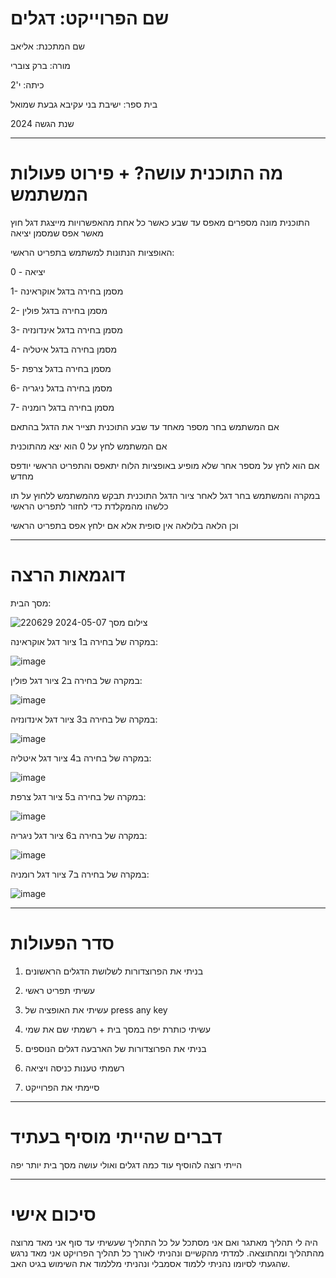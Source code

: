# שם הפרוייקט: דגלים

 שם המתכנת: אליאב 
 
 מורה: ברק צוברי
 
 כיתה: י'2
 
 בית ספר: ישיבת בני עקיבא גבעת שמואל
 
 שנת הגשה 2024
 
-----------------------------------------
# מה התוכנית עושה? + פירוט פעולות המשתמש

התוכנית מונה מספרים מאפס עד שבע כאשר כל אחת מהאפשרויות מייצגת דגל חוץ מאשר אפס שמסמן יציאה

האופציות הנתונות למשתמש בתפריט הראשי:

0 - יציאה

1-  מסמן בחירה בדגל אוקראינה

2-  מסמן בחירה בדגל פולין

3-  מסמן בחירה בדגל אינדונזיה

4-  מסמן בחירה בדגל איטליה

5-  מסמן בחירה בדגל צרפת

6-  מסמן בחירה בדגל ניגריה

7-  מסמן בחירה בדגל רומניה

אם המשתמש בחר מספר מאחד עד שבע התוכנית תצייר את הדגל בהתאם

אם המשתמש לחץ על 0 הוא יצא מהתוכנית

אם הוא לחץ על מספר אחר שלא מופיע באופציות הלוח יתאפס והתפריט הראשי יודפס מחדש

במקרה והמשתמש בחר דגל לאחר ציור הדגל התוכנית תבקש מהמשתמש ללחוץ על תו כלשהו מהמקלדת כדי לחזור לתפריט הראשי


וכן הלאה בלולאה אין סופית אלא אם ילחץ אפס בתפריט הראשי

-----------------------------------------
# דוגמאות הרצה

מסך הבית:




![צילום מסך 2024-05-07 220629](https://github.com/baraksu/CountiesFlags/assets/167161731/b5ad5e08-4915-4655-996a-1b5e8e366084)




במקרה של בחירה ב1 ציור דגל אוקראינה:




![image](https://github.com/baraksu/CountiesFlags/assets/167161731/0450eef4-caed-46e3-b76c-bf598e1c7712)

במקרה של בחירה ב2 ציור דגל פולין:


![image](https://github.com/baraksu/CountiesFlags/assets/167161731/5a779ae8-9e4b-4c52-8eef-6fbe6f903bd4)



במקרה של בחירה ב3 ציור דגל אינדונזיה:

![image](https://github.com/baraksu/CountiesFlags/assets/167161731/0f822faa-e6f0-43a6-8fb3-dde29197fc44)



במקרה של בחירה ב4 ציור דגל איטליה:

![image](https://github.com/baraksu/CountiesFlags/assets/167161731/1fb76a52-26c1-4e50-ac93-2dff3fa662c3)



במקרה של בחירה ב5 ציור דגל צרפת:


![image](https://github.com/baraksu/CountiesFlags/assets/167161731/aba14602-466b-4639-9f99-c3d7a5500187)



במקרה של בחירה ב6 ציור דגל ניגריה:


![image](https://github.com/baraksu/CountiesFlags/assets/167161731/bcafd7b4-e9eb-4e73-8005-b2cf634b2793)


במקרה של בחירה ב7 ציור דגל רומניה:


![image](https://github.com/baraksu/CountiesFlags/assets/167161731/c8bef018-9c6d-4401-83c6-373b319a6354)


-----------------------------------------
# סדר הפעולות

1. בניתי את הפרוצדורות לשלושת הדגלים הראשונים

2. עשיתי תפריט ראשי

3. עשיתי את האופציה של press any key

4. עשיתי כותרת יפה במסך בית + רשמתי שם את שמי

5.  בניתי את הפרוצדורות של הארבעה דגלים הנוספים
  
6.  רשמתי טענות כניסה ויציאה
  
7.  סיימתי את הפרוייקט

-----------------------------------------
# דברים שהייתי מוסיף בעתיד

הייתי רוצה להוסיף עוד כמה דגלים ואולי עושה מסך בית יותר יפה

-----------------------------------------
# סיכום אישי

היה לי תהליך מאתגר ואם אני מסתכל על כל התהליך שעשיתי עד סוף אני מאד מרוצה מהתהליך ומהתוצאה. למדתי מהקשיים ונהניתי לאורך כל תהליך הפרויקט אני מאד נרגש שהגעתי לסיומו נהניתי ללמוד אסמבלי ונהניתי מללמוד את השימוש בגיט האב.
